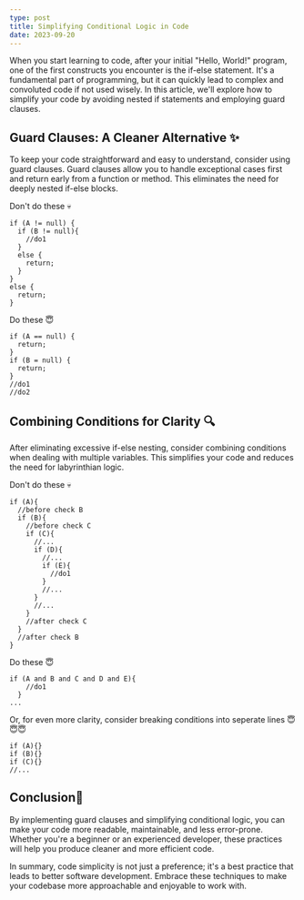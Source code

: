 ```yaml
---
type: post
title: Simplifying Conditional Logic in Code
date: 2023-09-20
---
```

When you start learning to code, after your initial "Hello, World!" program, one of the first constructs you encounter is the if-else statement. It's a fundamental part of programming, but it can quickly lead to complex and convoluted code if not used wisely. In this article, we'll explore how to simplify your code by avoiding nested if statements and employing guard clauses.

## Guard Clauses: A Cleaner Alternative ✨

To keep your code straightforward and easy to understand, consider using guard clauses. Guard clauses allow you to handle exceptional cases first and return early from a function or method. This eliminates the need for deeply nested if-else blocks.

Don't do these 💀
```
if (A != null) {
  if (B != null){
    //do1
  }
  else {
    return;
  }
}
else {
  return;
}
```

Do these 😇
```
if (A == null) {
  return;
}
if (B = null) {
  return;
}
//do1
//do2
```
## Combining Conditions for Clarity 🔍

After eliminating excessive if-else nesting, consider combining conditions when dealing with multiple variables. This simplifies your code and reduces the need for labyrinthian logic.

Don't do these 💀

```
if (A){
  //before check B
  if (B){
    //before check C
    if (C){
      //...
      if (D){
        //...
        if (E){
          //do1
        }
        //...
      }
      //...
    }
    //after check C
  }
  //after check B
}

```

Do these 😇
```
if (A and B and C and D and E){
    //do1
  }
...
```
Or, for even more clarity, consider breaking conditions into seperate lines 😇😇😇
```
if (A){}
if (B){}
if (C){}
//...
```

## Conclusion🚀

By implementing guard clauses and simplifying conditional logic, you can make your code more readable, maintainable, and less error-prone. Whether you're a beginner or an experienced developer, these practices will help you produce cleaner and more efficient code.

In summary, code simplicity is not just a preference; it's a best practice that leads to better software development. Embrace these techniques to make your codebase more approachable and enjoyable to work with.
